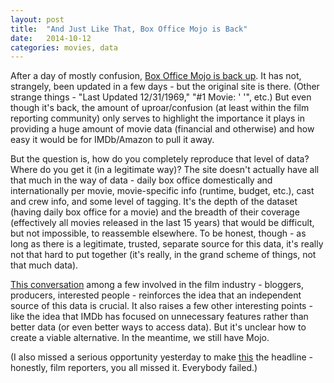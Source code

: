 ```yaml
---
layout: post
title:  "And Just Like That, Box Office Mojo is Back"
date:   2014-10-12
categories: movies, data
---
```


After a day of mostly confusion, [Box Office Mojo is back
up](http://www.boxofficemojo.com/). It has not, strangely, been updated in a
few days - but the original site is there. (Other strange things - "Last
Updated 12/31/1969," "#1 Movie: ' '", etc.) But even though it's back, the
amount of uproar/confusion (at least within the film reporting community) only
serves to highlight the importance it plays in providing a huge amount of
movie data (financial and otherwise) and how easy it would be for IMDb/Amazon
to pull it away.  
  
But the question is, how do you completely reproduce that level of data? Where
do you get it (in a legitimate way)? The site doesn't actually have all that
much in the way of data - daily box office domestically and internationally
per movie, movie-specific info (runtime, budget, etc.), cast and crew info,
and some level of tagging. It's the depth of the dataset (having daily box
office for a movie) and the breadth of their coverage (effectively all movies
released in the last 15 years) that would be difficult, but not impossible, to
reassemble elsewhere. To be honest, though - as long as there is a legitimate,
trusted, separate source for this data, it's really not that hard to put
together (it's really, in the grand scheme of things, not that much data).  
  
[This conversation](https://twitter.com/keithcalder/status/520669790071820289)
among a few involved in the film industry - bloggers, producers, interested
people - reinforces the idea that an independent source of this data is
crucial. It also raises a few other interesting points - like the idea that
IMDb has focused on unnecessary features rather than better data (or even
better ways to access data). But it's unclear how to create a viable
alternative. In the meantime, we still have Mojo.  
  
(I also missed a serious opportunity yesterday to make
[this](https://www.youtube.com/watch?v=gEuw2mgLRuQ) the headline - honestly,
film reporters, you all missed it. Everybody failed.)

